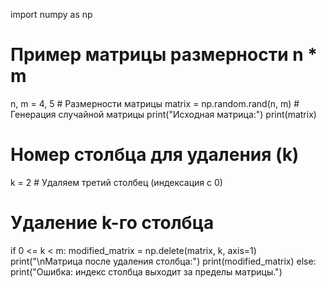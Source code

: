 import numpy as np

# Пример матрицы размерности n * m
n, m = 4, 5  # Размерности матрицы
matrix = np.random.rand(n, m)  # Генерация случайной матрицы
print("Исходная матрица:")
print(matrix)

# Номер столбца для удаления (k)
k = 2  # Удаляем третий столбец (индексация с 0)

# Удаление k-го столбца
if 0 <= k < m:
    modified_matrix = np.delete(matrix, k, axis=1)
    print("\nМатрица после удаления столбца:")
    print(modified_matrix)
else:
    print("Ошибка: индекс столбца выходит за пределы матрицы.")
